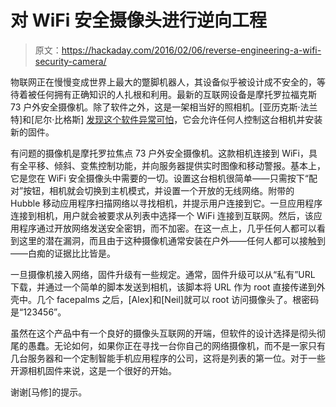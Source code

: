 # 对 WiFi 安全摄像头进行逆向工程

> 原文：<https://hackaday.com/2016/02/06/reverse-engineering-a-wifi-security-camera/>

物联网正在慢慢变成世界上最大的蹩脚机器人，其设备似乎被设计成不安全的，等待着被任何拥有正确知识的人扎根和利用。最新的互联网设备是摩托罗拉福克斯 73 户外安全摄像机。除了软件之外，这是一架相当好的照相机。[亚历克斯·法兰特]和[尼尔·比格斯] [发现这个软件异常可怕](http://www.contextis.com/resources/blog/push-hack-reverse-engineering-ip-camera/)，它会允许任何人控制这台相机并安装新的固件。

有问题的摄像机是摩托罗拉焦点 73 户外安全摄像机。这款相机连接到 WiFi，具有全平移、倾斜、变焦控制功能，并向服务器提供实时图像和移动警报。基本上，它是您在 WiFi 安全摄像头中需要的一切。设置这台相机很简单——只需按下“配对”按钮，相机就会切换到主机模式，并设置一个开放的无线网络。附带的 Hubble 移动应用程序扫描网络以寻找相机，并提示用户连接到它。一旦应用程序连接到相机，用户就会被要求从列表中选择一个 WiFi 连接到互联网。然后，该应用程序通过开放网络发送安全密钥，而不加密。在这一点上，几乎任何人都可以看到这里的潜在漏洞，而且由于这种摄像机通常安装在户外——任何人都可以接触到——白痴的证据比比皆是。

一旦摄像机接入网络，固件升级有一些规定。通常，固件升级可以从“私有”URL 下载，并通过一个简单的脚本发送到相机，该脚本将 URL 作为 root 直接传递到外壳中。几个 facepalms 之后，[Alex]和[Neil]就可以 root 访问摄像头了。根密码是“123456”。

虽然在这个产品中有一个良好的摄像头互联网的开端，但软件的设计选择是彻头彻尾的愚蠢。无论如何，如果你正在寻找一台你自己的网络摄像机，而不是一家只有几台服务器和一个定制智能手机应用程序的公司，这将是列表的第一位。对于一些开源相机固件来说，这是一个很好的开始。

谢谢[马修]的提示。